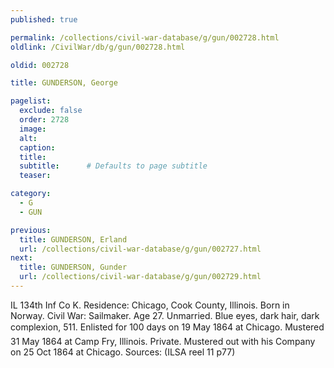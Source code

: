 ```yaml
---
published: true

permalink: /collections/civil-war-database/g/gun/002728.html
oldlink: /CivilWar/db/g/gun/002728.html

oldid: 002728

title: GUNDERSON, George

pagelist:
  exclude: false
  order: 2728
  image: 
  alt:
  caption:
  title:
  subtitle:      # Defaults to page subtitle
  teaser:

category: 
  - G 
  - GUN

previous:
  title: GUNDERSON, Erland
  url: /collections/civil-war-database/g/gun/002727.html  
next:
  title: GUNDERSON, Gunder
  url: /collections/civil-war-database/g/gun/002729.html   
---
```

IL 134th Inf Co K. Residence: Chicago, Cook County, Illinois. Born in Norway. Civil War: Sailmaker. Age 27. Unmarried. Blue eyes, dark hair, dark complexion, 5&#146;11&#148;. Enlisted for 100 days on 19 May 1864 at Chicago. Mustered 31 May 1864 at Camp Fry, Illinois. Private. Mustered out with his Company on 25 Oct 1864 at Chicago. Sources: (ILSA reel 11 p77)